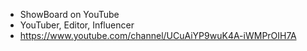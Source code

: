 - ShowBoard on YouTube
- YouTuber, Editor, Influencer
- https://www.youtube.com/channel/UCuAiYP9wuK4A-iWMPrOIH7A

